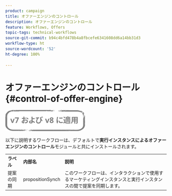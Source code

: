 ```yaml
---
product: campaign
title: オファーエンジンのコントロール
description: オファーエンジンのコントロール
feature: Workflows, Offers
topic-tags: technical-workflows
source-git-commit: b94c4bfd478b4a8fbcefe6341608dd6a14bb31d3
workflow-type: ht
source-wordcount: '52'
ht-degree: 100%

---
```



# オファーエンジンのコントロール{#control-of-offer-engine}

![](../../assets/common.svg)

以下に説明するワークフローは、デフォルトで&#x200B;**実行インスタンスによるオファーエンジンのコントロール**&#x200B;モジュールと共にインストールされます。

<table> 
 <tbody> 
  <tr> 
   <td> <strong>ラベル</strong><br /> </td> 
   <td> <strong>内部名</strong><br /> </td> 
   <td> <strong>説明</strong><br /> </td> 
  </tr> 
  <tr> 
   <td> <span class="uicontrol">提案の同期</span> <br /> </td> 
   <td> <span class="uicontrol">propositionSynch</span> <br /> </td> 
   <td> このワークフローは、インタラクションで使用するマーケティングインスタンスと実行インスタンスの間で提案を同期します。<br /> </td> 
  </tr> 
 </tbody> 
</table>

